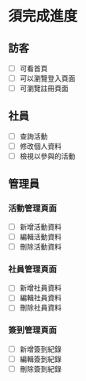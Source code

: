 # 須完成進度

## 訪客
- [ ] 可看首頁
- [ ] 可以瀏覽登入頁面
- [ ] 可瀏覽註冊頁面

## 社員
- [ ] 查詢活動
- [ ] 修改個人資料
- [ ] 檢視以參與的活動

## 管理員
### 活動管理頁面
- [ ] 新增活動資料
- [ ] 編輯活動資料
- [ ] 刪除活動資料 

### 社員管理頁面
- [ ] 新增社員資料
- [ ] 編輯社員資料
- [ ] 刪除社員資料 

### 簽到管理頁面
- [ ] 新增簽到紀錄
- [ ] 編輯簽到紀錄
- [ ] 刪除簽到紀錄